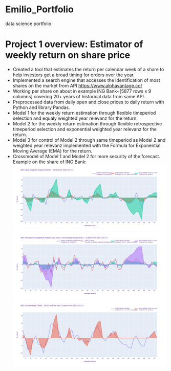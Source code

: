# Emilio_Portfolio
data science portfolio
# Project 1 overview: Estimator of weekly return on share price
* Created a tool that estimates the return per calendar week of a share to help investors get a broad timing for orders over the year. 
* Implemented a search engine that accesses the identification of most shares on the market from API https://www.alphavantage.co/
* Working per share on about in example ING Bank~[5877 rows x 9 columns] covering 20+ years of historical data from same API.
* Preprocessed data from daily open and close prices to daily return with Python and library Pandas.
* Model 1 for the weekly return estimation through flexible timeperiod selection and equaly weighted year relevanz for the return.
* Model 2 for the weekly return estimation through flexible retrospective timeperiod selection and exponential weighted year relevanz for the return.
* Model 3 for control of Model 2 through same timeperiod as Model 2 and weighted year relevanz implemented with the Formula for Exponential Moving Average (EMA) for the return.
* Crossmodel of Model 1 and Model 2 for more security of the forecast.
Example on the share of ING Bank:
![](https://github.com/crunchingdata/Emilio_Portfolio/blob/main/Images/ING_return_analysis_2008-2010.png)
![](https://github.com/crunchingdata/Emilio_Portfolio/blob/main/Images/ING_retrospective_return_analysis_12_Jahre.png)
![](https://github.com/crunchingdata/Emilio_Portfolio/blob/main/Images/ING_return_crossanalysis_2008-2010_12_years.png)
